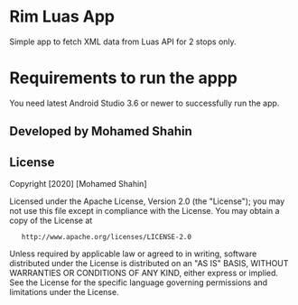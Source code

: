 # Rim Luas App

Simple app to fetch XML data from Luas API for 2 stops only.

# Requirements to run the appp

You need latest Android Studio 3.6 or newer to successfully run the app.

## Developed by Mohamed Shahin

## License

   Copyright [2020] [Mohamed Shahin]

   Licensed under the Apache License, Version 2.0 (the "License");
   you may not use this file except in compliance with the License.
   You may obtain a copy of the License at

       http://www.apache.org/licenses/LICENSE-2.0

   Unless required by applicable law or agreed to in writing, software
   distributed under the License is distributed on an "AS IS" BASIS,
   WITHOUT WARRANTIES OR CONDITIONS OF ANY KIND, either express or implied.
   See the License for the specific language governing permissions and
   limitations under the License.
